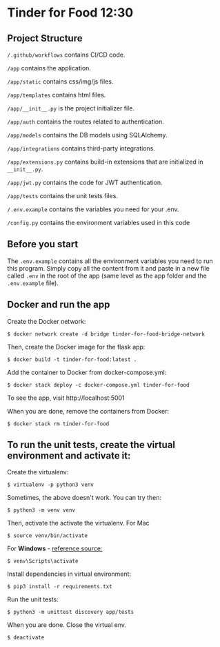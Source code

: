 # Tinder for Food 12:30

## Project Structure


`/.github/workflows` contains CI/CD code.

`/app` contains the application.

`/app/static` contains css/img/js files.

`/app/templates` contains html files.

`/app/__init__.py` is the project initializer file.

`/app/auth` contains the routes related to authentication.

`/app/models` contains the DB models using SQLAlchemy.

`/app/integrations` contains third-party integrations.

`/app/extensions.py` contains build-in extensions that are initialized in `__init__.py`.

`/app/jwt.py` contains the code for JWT authentication.

`/app/tests` contains the unit tests files.

`/.env.example` contains the variables you need for your .env.

`/config.py` contains the environment variables used in this code

## Before you start

The `.env.example` contains all the environment variables you need to run this program. Simply copy all the content from it and paste in a new file called `.env` in the root of the app (same level as the app folder and the `.env.example` file).

## Docker and run the app
Create the Docker network:

    $ docker network create -d bridge tinder-for-food-bridge-network

Then, create the Docker image for the flask app:

    $ docker build -t tinder-for-food:latest .

Add the container to Docker from docker-compose.yml:

    $ docker stack deploy -c docker-compose.yml tinder-for-food

To see the app, visit http://localhost:5001

When you are done, remove the containers from Docker:

    $ docker stack rm tinder-for-food

## To run the unit tests, create the virtual environment and activate it:

Create the virtualenv:

    $ virtualenv -p python3 venv

Sometimes, the above doesn't work. You can try then:

    $ python3 -m venv venv

Then, activate the activate the virtualenv. For Mac

    $ source venv/bin/activate

For **Windows** - [reference source:](https://stackoverflow.com/questions/8921188/issue-with-virtualenv-cannot-activate)

    $ venv\Scripts\activate

Install dependencies in virtual environment:

    $ pip3 install -r requirements.txt

Run the unit tests:

	$ python3 -m unittest discovery app/tests

When you are done. Close the virtual env.

    $ deactivate